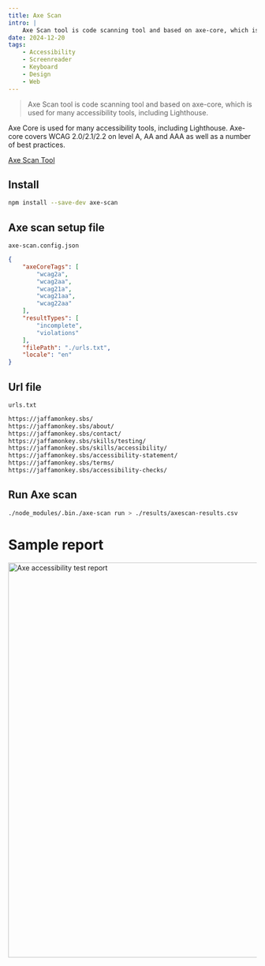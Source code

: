 ```yaml
---
title: Axe Scan
intro: |
    Axe Scan tool is code scanning tool and based on axe-core, which is used for many accessibility tools, including Lighthouse.
date: 2024-12-20
tags:
    - Accessibility
    - Screenreader
    - Keyboard
    - Design
    - Web
---
```


> Axe Scan tool is code scanning tool and based on axe-core, which is used for many accessibility tools, including Lighthouse.

Axe Core is used for many accessibility tools, including Lighthouse.  Axe-core covers WCAG 2.0/2.1/2.2 on level A, AA and AAA as well as a number of best practices.

[Axe Scan Tool](https://github.com/ttsukagoshi/axe-scan)

## Install

```bash
npm install --save-dev axe-scan
```

## Axe scan setup file

`axe-scan.config.json`
```json
{
    "axeCoreTags": [
        "wcag2a",
        "wcag2aa",
        "wcag21a",
        "wcag21aa",
        "wcag22aa"
    ],
    "resultTypes": [
        "incomplete",
        "violations"
    ],
    "filePath": "./urls.txt",
    "locale": "en"
}
```

## Url file

`urls.txt`
```bash
https://jaffamonkey.sbs/
https://jaffamonkey.sbs/about/
https://jaffamonkey.sbs/contact/
https://jaffamonkey.sbs/skills/testing/
https://jaffamonkey.sbs/skills/accessibility/
https://jaffamonkey.sbs/accessibility-statement/
https://jaffamonkey.sbs/terms/
https://jaffamonkey.sbs/accessibility-checks/
```

## Run Axe scan

```bash
./node_modules/.bin./axe-scan run > ./results/axescan-results.csv
```

# Sample report

<picture>
    <img src="/assets/img/axe-scan.png" alt="Axe accessibility test report" width="800" decoding="async" />
</picture>